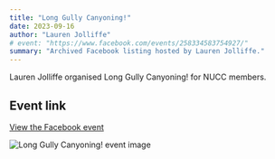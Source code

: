 ```yaml
---
title: "Long Gully Canyoning!"
date: 2023-09-16
author: "Lauren Jolliffe"
# event: "https://www.facebook.com/events/258334583754927/"
summary: "Archived Facebook listing hosted by Lauren Jolliffe."
---
```

Lauren Jolliffe organised Long Gully Canyoning! for NUCC members.

## Event link

[View the Facebook event](https://www.facebook.com/events/258334583754927/)

![Long Gully Canyoning! event image](/trip/event-images/20230916_long_gully_canyoning.jpg)
